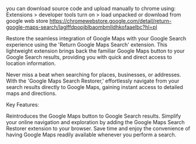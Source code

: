 you can download source code and upload manually to chrome using: Extensions > developer tools turn on > load unpacked
or download from google web store https://chromewebstore.google.com/detail/return-google-maps-search/laglffdpopjblbaombmlldhkofaaelbc?hl=pl

Restore the seamless integration of Google Maps with your Google Search experience using the 'Return Google Maps Search' extension. This lightweight extension brings back the familiar Google Maps button to your Google Search results, providing you with quick and direct access to location information.

Never miss a beat when searching for places, businesses, or addresses. With the 'Google Maps Search Restorer,' effortlessly navigate from your search results directly to Google Maps, gaining instant access to detailed maps and directions.

Key Features:

Reintroduces the Google Maps button to Google Search results.
Simplify your online navigation and exploration by adding the Google Maps Search Restorer extension to your browser. Save time and enjoy the convenience of having Google Maps readily available whenever you perform a search.
